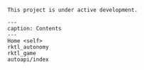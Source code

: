 ```{include} ../README.md
```

```{note}
This project is under active development.
```

```{toctree}
---
caption: Contents
---
Home <self>
rktl_autonomy
rktl_game
autoapi/index
```
